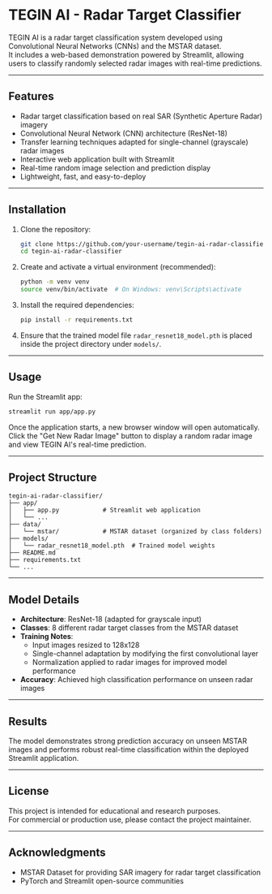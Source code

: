 # TEGIN AI - Radar Target Classifier

TEGIN AI is a radar target classification system developed using Convolutional Neural Networks (CNNs) and the MSTAR dataset.  
It includes a web-based demonstration powered by Streamlit, allowing users to classify randomly selected radar images with real-time predictions.

---

## Features

- Radar target classification based on real SAR (Synthetic Aperture Radar) imagery
- Convolutional Neural Network (CNN) architecture (ResNet-18)
- Transfer learning techniques adapted for single-channel (grayscale) radar images
- Interactive web application built with Streamlit
- Real-time random image selection and prediction display
- Lightweight, fast, and easy-to-deploy

---

## Installation

1. Clone the repository:
   ```bash
   git clone https://github.com/your-username/tegin-ai-radar-classifier.git
   cd tegin-ai-radar-classifier
   ```

2. Create and activate a virtual environment (recommended):
   ```bash
   python -m venv venv
   source venv/bin/activate  # On Windows: venv\Scripts\activate
   ```

3. Install the required dependencies:
   ```bash
   pip install -r requirements.txt
   ```

4. Ensure that the trained model file `radar_resnet18_model.pth` is placed inside the project directory under `models/`.

---

## Usage

Run the Streamlit app:

```bash
streamlit run app/app.py
```

Once the application starts, a new browser window will open automatically.  
Click the "Get New Radar Image" button to display a random radar image and view TEGIN AI's real-time prediction.

---

## Project Structure

```
tegin-ai-radar-classifier/
├── app/
│   ├── app.py            # Streamlit web application
│   └── ...
├── data/
│   └── mstar/            # MSTAR dataset (organized by class folders)
├── models/
│   └── radar_resnet18_model.pth  # Trained model weights
├── README.md
├── requirements.txt
└── ...
```

---

## Model Details

- **Architecture**: ResNet-18 (adapted for grayscale input)
- **Classes**: 8 different radar target classes from the MSTAR dataset
- **Training Notes**:
  - Input images resized to 128x128
  - Single-channel adaptation by modifying the first convolutional layer
  - Normalization applied to radar images for improved model performance
- **Accuracy**: Achieved high classification performance on unseen radar images

---

## Results

The model demonstrates strong prediction accuracy on unseen MSTAR images and performs robust real-time classification within the deployed Streamlit application.

---

## License

This project is intended for educational and research purposes.  
For commercial or production use, please contact the project maintainer.

---

## Acknowledgments

- MSTAR Dataset for providing SAR imagery for radar target classification
- PyTorch and Streamlit open-source communities

